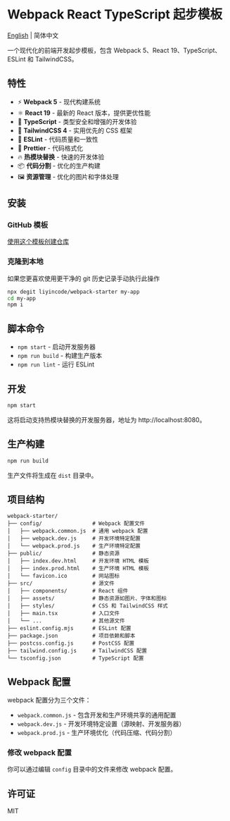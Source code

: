 # Webpack React TypeScript 起步模板

[English](./README.md) | 简体中文

一个现代化的前端开发起步模板，包含 Webpack 5、React 19、TypeScript、ESLint 和 TailwindCSS。

## 特性

- ⚡️ **Webpack 5** - 现代构建系统
- ⚛️ **React 19** - 最新的 React 版本，提供更优性能
- 📝 **TypeScript** - 类型安全和增强的开发体验
- 🎨 **TailwindCSS 4** - 实用优先的 CSS 框架
- 🧹 **ESLint** - 代码质量和一致性
- 💅 **Prettier** - 代码格式化
- 🔥 **热模块替换** - 快速的开发体验
- 📦 **代码分割** - 优化的生产构建
- 🖼️ **资源管理** - 优化的图片和字体处理

## 安装

### GitHub 模板

[使用这个模板创建仓库](https://github.com/liyincode/webpack-starter/generate)

### 克隆到本地

如果您更喜欢使用更干净的 git 历史记录手动执行此操作

```bash
npx degit liyincode/webpack-starter my-app
cd my-app
npm i 
```

## 脚本命令

- `npm start` - 启动开发服务器
- `npm run build` - 构建生产版本
- `npm run lint` - 运行 ESLint

## 开发

```bash
npm start
```

这将启动支持热模块替换的开发服务器，地址为 http://localhost:8080。

## 生产构建

```bash
npm run build
```

生产文件将生成在 `dist` 目录中。

## 项目结构

```
webpack-starter/
├── config/                # Webpack 配置文件
│   ├── webpack.common.js  # 通用 webpack 配置
│   ├── webpack.dev.js     # 开发环境特定配置
│   └── webpack.prod.js    # 生产环境特定配置
├── public/                # 静态资源
│   ├── index.dev.html     # 开发环境 HTML 模板
│   ├── index.prod.html    # 生产环境 HTML 模板
│   └── favicon.ico        # 网站图标
├── src/                   # 源文件
│   ├── components/        # React 组件
│   ├── assets/            # 静态资源如图片、字体和图标
│   ├── styles/            # CSS 和 TailwindCSS 样式
│   ├── main.tsx           # 入口文件
│   └── ...                # 其他源文件
├── eslint.config.mjs      # ESLint 配置
├── package.json           # 项目依赖和脚本
├── postcss.config.js      # PostCSS 配置
├── tailwind.config.js     # TailwindCSS 配置
└── tsconfig.json          # TypeScript 配置
```

## Webpack 配置

webpack 配置分为三个文件：

- `webpack.common.js` - 包含开发和生产环境共享的通用配置
- `webpack.dev.js` - 开发环境特定设置（源映射、开发服务器）
- `webpack.prod.js` - 生产环境优化（代码压缩、代码分割）

### 修改 webpack 配置

你可以通过编辑 `config` 目录中的文件来修改 webpack 配置。

## 许可证

MIT
